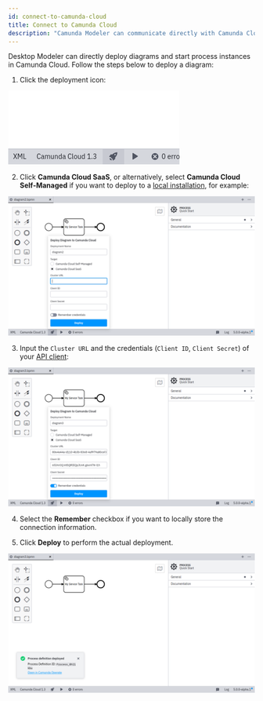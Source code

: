 ```yaml
---
id: connect-to-camunda-cloud
title: Connect to Camunda Cloud
description: "Camunda Modeler can communicate directly with Camunda Cloud."
---
```


Desktop Modeler can directly deploy diagrams and start process instances in Camunda Cloud. Follow the steps below to deploy a diagram:

1. Click the deployment icon:

![deployment icon](./img/deploy-icon.png)

2. Click **Camunda Cloud SaaS**, or alternatively, select **Camunda Cloud Self-Managed** if you want to deploy to a [local installation](../../../../self-managed/zeebe-deployment/local/install/), for example:

![deployment configuration](./img/deploy-diagram-camunda-cloud.png)

3. Input the `Cluster URL` and the credentials (`Client ID`, `Client Secret`) of your [API client](../../cloud-console/manage-clusters/manage-api-clients.md):

![deployment via camunda cloud](./img/deploy-diagram-camunda-cloud-remember.png)

4. Select the **Remember** checkbox if you want to locally store the connection information.

5. Click **Deploy** to perform the actual deployment.

![deployment successful](./img/deploy-diagram-camunda-cloud-success.png)
